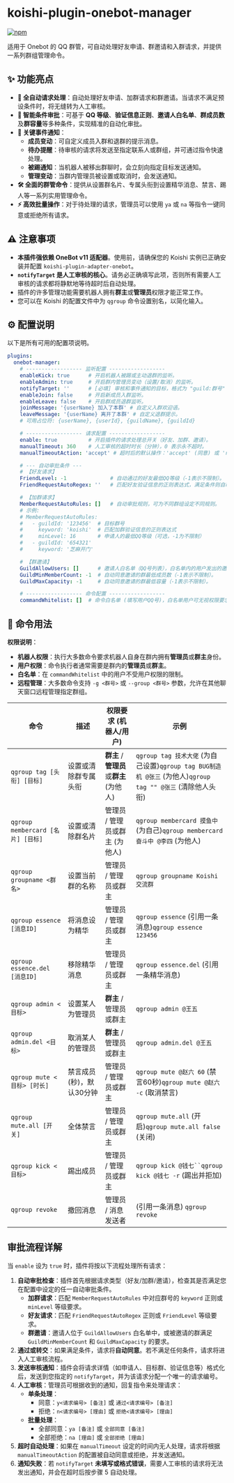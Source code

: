 # koishi-plugin-onebot-manager

[![npm](https://img.shields.io/npm/v/koishi-plugin-onebot-manager?style=flat-square)](https://www.npmjs.com/package/koishi-plugin-onebot-manager)

适用于 Onebot 的 QQ 群管，可自动处理好友申请、群邀请和入群请求，并提供一系列群组管理命令。

## ✨ 功能亮点

- **🤖 全自动请求处理**：自动处理好友申请、加群请求和群邀请。当请求不满足预设条件时，将无缝转为人工审核。
- **🧠 智能条件审批**：可基于 **QQ 等级**、**验证信息正则**、**邀请人白名单**、**群成员数**及**群容量**等多种条件，实现精准的自动化审批。
- **🔔 关键事件通知**：
  - **成员变动**：可自定义成员入群和退群的提示消息。
  - **待办提醒**：待审核的请求将发送至指定联系人或群组，并可通过指令快速处理。
  - **被踢通知**：当机器人被移出群聊时，会立刻向指定目标发送通知。
  - **管理变动**：当群内管理员被设置或取消时，会发送通知。
- **🛠️ 全面的群管命令**：提供从设置群名片、专属头衔到设置精华消息、禁言、踢人等一系列实用管理命令。
- **⚡️ 高效批量操作**：对于待处理的请求，管理员可以使用 `ya` 或 `na` 等指令一键同意或拒绝所有请求。

## ⚠️ 注意事项

- **本插件强依赖 OneBot v11 适配器**。使用前，请确保您的 Koishi 实例已正确安装并配置 `koishi-plugin-adapter-onebot`。
- **`notifyTarget` 是人工审核的核心**。请务必正确填写此项，否则所有需要人工审核的请求都将静默地等待超时后自动处理。
- 插件的许多管理功能需要机器人拥有**群主**或**管理员**权限才能正常工作。
- 您可以在 Koishi 的配置文件中为 `qgroup` 命令设置别名，以简化输入。

## ⚙️ 配置说明

以下是所有可用的配置项说明。

```yaml
plugins:
  onebot-manager:
    # ------------------ 监听配置 ------------------
    enableKick: true      # 开启机器人被踢或主动退群的监听。
    enableAdmin: true     # 开启群内管理员变动（设置/取消）的监听。
    notifyTarget: ''      # [必填] 审核和事件通知的目标，格式为 "guild:群号" 或 "private:QQ号"。
    enableJoin: false     # 开启新成员入群监听。
    enableLeave: false    # 开启群成员退群监听。
    joinMessage: '{userName} 加入了本群' # 自定义入群欢迎语。
    leaveMessage: '{userName} 离开了本群' # 自定义退群提示。
    # 可用占位符: {userName}, {userId}, {guildName}, {guildId}

    # ------------------ 请求配置 ------------------
    enable: true          # 开启插件的请求处理总开关（好友、加群、邀请）。
    manualTimeout: 360    # 人工审核的超时时长（分钟），0 表示永不超时。
    manualTimeoutAction: 'accept' # 超时后的默认操作：'accept' (同意) 或 'reject' (拒绝)。

    # --- 自动审批条件 ---
    # 【好友请求】
    FriendLevel: -1              # 自动通过的好友最低QQ等级（-1表示不限制）。
    FriendRequestAutoRegex: ''   # 匹配好友验证信息的正则表达式，满足条件则自动通过。

    # 【加群请求】
    MemberRequestAutoRules: []   # 自动审批规则，可为不同群组设定不同规则。
    # 示例:
    # MemberRequestAutoRules:
    #   - guildId: '123456'  # 目标群号
    #     keyword: 'koishi'  # 匹配加群验证信息的正则表达式
    #     minLevel: 16       # 申请人的最低QQ等级（可选，-1为不限制）
    #   - guildId: '654321'
    #     keyword: '芝麻开门'

    # 【群邀请】
    GuildAllowUsers: []      # 邀请人白名单（QQ号列表），白名单内的用户发出的邀请将直接通过。
    GuildMinMemberCount: -1  # 自动同意邀请的群最低成员数（-1表示不限制）。
    GuildMaxCapacity: -1     # 自动同意邀请的群最低容量（-1表示不限制）。

    # ------------------ 命令配置 ------------------
    commandWhitelist: []  # 命令白名单 (填写用户QQ号)，白名单用户可无视权限要求使用所有管理命令。
```

## 📖 命令用法

**权限说明**：

- **机器人权限**：执行大多数命令要求机器人自身在群内拥有**管理员**或**群主**身份。
- **用户权限**：命令执行者通常需要是群内的**管理员**或**群主**。
- **白名单**：在 `commandWhitelist` 中的用户不受用户权限的限制。
- **远程管理**：大多数命令支持 `-g <群号>` 或 `--group <群号>` 参数，允许在其他聊天窗口远程管理指定群组。

| 命令 | 描述 | 权限要求 (机器人/用户) | 示例 |
| --- | --- | --- | --- |
| `qgroup tag [头衔] [目标]` | 设置或清除群专属头衔 | **群主** / **管理员**或**群主** (为他人) | `qgroup tag 技术大佬` (为自己设置)`qgroup tag BUG制造机 @张三` (为他人)`qgroup tag "" @张三` (清除他人头衔) |
| `qgroup membercard [名片] [目标]` | 设置或清除群名片 | 管理员 / 管理员或群主 (为他人) | `qgroup membercard 摸鱼中` (为自己)`qgroup membercard 奋斗中 @李四` (为他人) |
| `qgroup groupname <群名>` | 设置当前群的名称 | 管理员 / 管理员或群主 | `qgroup groupname Koishi交流群` |
| `qgroup essence [消息ID]` | 将消息设为精华 | 管理员 / 管理员或群主 | `qgroup essence` (引用一条消息)`qgroup essence 123456` |
| `qgroup essence.del [消息ID]` | 移除精华消息 | 管理员 / 管理员或群主 | `qgroup essence.del` (引用一条精华消息) |
| `qgroup admin <目标>` | 设置某人为管理员 | **群主** / 管理员或群主 | `qgroup admin @王五` |
| `qgroup admin.del <目标>` | 取消某人的管理员 | **群主** / 管理员或群主 | `qgroup admin.del @王五` |
| `qgroup mute <目标> [时长]` | 禁言成员 (秒)，默认30分钟 | 管理员 / 管理员或群主 | `qgroup mute @赵六 60` (禁言60秒)`qgroup mute @赵六 -c` (取消禁言) |
| `qgroup mute.all [开关]` | 全体禁言 | 管理员 / 管理员或群主 | `qgroup mute.all` (开启)`qgroup mute.all false` (关闭) |
| `qgroup kick <目标>` | 踢出成员 | 管理员 / 管理员或群主 | `qgroup kick @钱七``qgroup kick @钱七 -r` (踢出并拒加) |
| `qgroup revoke` | 撤回消息 | 管理员 / 消息发送者 | (引用一条消息) `qgroup revoke` |

## 审批流程详解

当 `enable` 设为 `true` 时，插件将按以下流程处理所有请求：

1. **自动审批检查**：插件首先根据请求类型（好友/加群/邀请），检查其是否满足您在配置中设定的任一自动审批条件。
    - **加群请求**：匹配 `MemberRequestAutoRules` 中对应群号的 `keyword` 正则或 `minLevel` 等级要求。
    - **好友请求**：匹配 `FriendRequestAutoRegex` 正则或 `FriendLevel` 等级要求。
    - **群邀请**：邀请人位于 `GuildAllowUsers` 白名单中，或被邀请的群满足 `GuildMinMemberCount` 和 `GuildMaxCapacity` 的要求。
2. **通过或转交**：如果满足条件，请求将**自动同意**。若不满足任何条件，请求将进入人工审核流程。
3. **发送审核通知**：插件会将请求详情（如申请人、目标群、验证信息等）格式化后，发送到您指定的 `notifyTarget`，并为该请求分配一个唯一的请求编号。
4. **人工审核**：管理员可根据收到的通知，回复指令来处理请求：
    - **单条处理**：
        - 同意：`y<请求编号> [备注]` 或 `通过<请求编号> [备注]`
        - 拒绝：`n<请求编号> [理由]` 或 `拒绝<请求编号> [理由]`
    - **批量处理**：
        - 全部同意：`ya [备注]` 或 `全部同意 [备注]`
        - 全部拒绝：`na [理由]` 或 `全部拒绝 [理由]`
5. **超时自动处理**：如果在 `manualTimeout` 设定的时间内无人处理，请求将根据 `manualTimeoutAction` 的配置被自动同意或拒绝，并发送通知。
6. **通知失败**：若 `notifyTarget` **未填写或格式错误**，需要人工审核的请求将无法发出通知，并会在超时后按步骤 5 自动处理。
